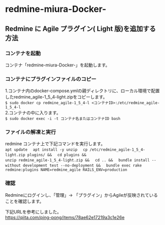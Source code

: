 # redmine-miura-Docker-
## Redmine に Agile プラグイン( Light 版)を追加する方法  
### コンテナを起動  
コンテナ「redmine-miura-Docker-」を起動します。

### コンテナにプラグインファイルのコピー
1.コンテナ内のdocker-compose.ymlの親ディレクトリに、ローカル環境で配置したredmine_agile-1_5_4-light.zipをコピーします。  
`
$ sudo docker cp redmine_agile-1_5_4-l <コンテナID>:/etc/redmine_agile-1_5_4-l
`   
2.コンテナの中に入ります。  
`
$ sudo docker exec -i -t コンテナ名またはコンテナID bash
`   

### ファイルの解凍と実行
redmine コンテナ上で下記コマンドを実行します。  
`
apt update
`
`  
apt install -y unzip
`
`  
cp /etc/redmine_agile-1_5_4-light.zip plugins/ &&
`
`  
cd plugins &&
`  
`
unzip redmine_agile-1_5_4-light.zip &&
`
`  
cd .. &&
`
`  
bundle install --without development test --no-deployment &&
`
`  
bundle exec rake redmine:plugins NAME=redmine_agile RAILS_ENV=production  
`  

### 確認
Redmineにログインし、「管理」→ 「プラグイン」からAgileが反映されていることを確認します。  

下記URLを参考にしました。  
<https://qiita.com/ping-pong/items/78ae62e17219a3c1e26e>

